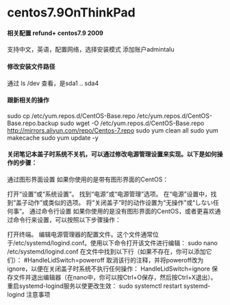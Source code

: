 # centos7.9OnThinkPad

####  相关配置 refund+ centos7.9 2009

支持中文，英语，配置网络，选择安装模式
添加账户admintalu


#### 修改安装文件路径

 通过 ls /dev 查看，是sda1 .. sda4


#### 跟新相关的操作
sudo cp /etc/yum.repos.d/CentOS-Base.repo /etc/yum.repos.d/CentOS-Base.repo.backup
sudo wget -O /etc/yum.repos.d/CentOS-Base.repo http://mirrors.aliyun.com/repo/Centos-7.repo
sudo yum clean all
sudo yum makecache
sudo yum update -y



#### 关闭笔记本盖子时系统不关机，可以通过修改电源管理设置来实现。以下是如何操作的步骤：

通过图形界面设置
如果你使用的是带有图形界面的CentOS：

打开“设置”或“系统设置”。
找到“电源”或“电源管理”选项。
在“电源”设置中，找到“盖子动作”或类似的选项。
将“关闭盖子”时的动作设置为“无操作”或“しない任何事”。
通过命令行设置
如果你使用的是没有图形界面的CentOS，或者更喜欢通过命令行来设置，可以按照以下步骤操作：

打开终端。
编辑电源管理器的配置文件。这个文件通常位于/etc/systemd/logind.conf。使用以下命令打开该文件进行编辑：
sudo nano /etc/systemd/logind.conf
在文件中找到以下行（如果不存在，你可以添加它们）：
#HandleLidSwitch=poweroff
取消该行的注释，并将poweroff改为ignore，以便在关闭盖子时系统不执行任何操作：
HandleLidSwitch=ignore
保存文件并退出编辑器（在nano中，你可以按Ctrl+O保存，然后按Ctrl+X退出）。
重启systemd-logind服务以使更改生效：
sudo systemctl restart systemd-logind
注意事项
